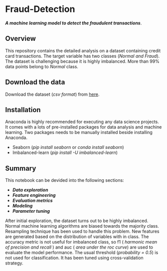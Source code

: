 # Fraud-Detection
**_A machine learning model to detect the fraudulent transactions_**.

## Overview ##
This repository contains the detailed analysis on a dataset containing credit card transactions. The target variable has two classes (_Normal and Fraud_). The dataset is challenging because it is highly imbalanced. More than 99% data points belong to _Normal_ class.

## Download the data ##
Download the dataset (_csv format_) from [here](https://www.kaggle.com/mlg-ulb/creditcardfraud/data).

## Installation ##
Anaconda is highly recommended for executing any data science projects. It comes with a lots of pre-installed packages for data analysis and machine learning. Two packages needs to be manually installed beside installing Anaconda.

* Seaborn (_pip install seaborn_ or _conda install seaborn_)
* Imbalanced-learn (_pip install -U imbalanced-learn_)

## Summary ##
This notebook can be devided into the following sections:
* **_Data exploration_**
* **_Feature engineering_**
* **_Evaluation metrics_**
* **_Modeling_**
* **_Parameter tuning_**

After initial exploration, the dataset turns out to be highly imbalanced. Normal machine learning algorithms are biased 
towards the majority class. Resampling technique has been used to handle this problem. New features are generated based on the distribution of variables with in class. The accuracy metric is not useful for imbalanced class, so f1 ( _harmonic mean of precision and recall_ ) and auc ( _area under the roc curve_) are used to evaluate the model performance. The usual threshold (_probability = 0.5_) is not used for classification. It has been tuned using cross-validation strategy.






